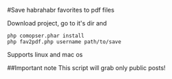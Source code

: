 #Save habrahabr favorites to pdf files

Download project, go to it's dir and
```
php comopser.phar install
php fav2pdf.php username path/to/save
```

Supports linux and mac os

##Important note
This script will grab only public posts!

